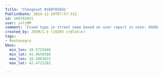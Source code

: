 ```yaml
---
Title: 'Changeset #160702841'
PublishDate: 2024-12-28T07:57:31Z
id: 160702841
user: soliMM
comment: 'Fixed typo in street name based on user report in note: 4566070'
created_by: JOSM/1.5 (19265 sr@latin)
tags:
- Montenegro
bbox:
  min_lon: 18.5725848
  min_lat: 42.4658588
  max_lon: 18.5803833
  max_lat: 42.4721202

---
```

